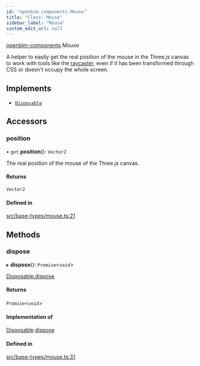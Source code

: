 ```yaml
---
id: "openbim_components.Mouse"
title: "Class: Mouse"
sidebar_label: "Mouse"
custom_edit_url: null
---
```


[openbim-components](../modules/openbim_components.md).Mouse

A helper to easily get the real position of the mouse in the Three.js canvas
to work with tools like the
[raycaster](https://threejs.org/docs/#api/en/core/Raycaster), even if it has
been transformed through CSS or doesn't occupy the whole screen.

## Implements

- [`Disposable`](../interfaces/openbim_components.Disposable.md)

## Accessors

### position

• `get` **position**(): `Vector2`

The real position of the mouse of the Three.js canvas.

#### Returns

`Vector2`

#### Defined in

[src/base-types/mouse.ts:21](https://github.com/ifcjs/components/blob/e46138a/src/base-types/mouse.ts#L21)

## Methods

### dispose

▸ **dispose**(): `Promise`<`void`\>

[Disposable.dispose](../interfaces/openbim_components.Disposable.md#dispose)

#### Returns

`Promise`<`void`\>

#### Implementation of

[Disposable](../interfaces/openbim_components.Disposable.md).[dispose](../interfaces/openbim_components.Disposable.md#dispose)

#### Defined in

[src/base-types/mouse.ts:31](https://github.com/ifcjs/components/blob/e46138a/src/base-types/mouse.ts#L31)
